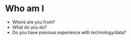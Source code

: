 # Who am I

* Where are you from?
* What do you do?
* Do you have previous experience with technology/data?
